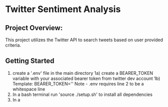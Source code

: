 # Twitter Sentiment Analysis

## Project Overview: 
This project utilizes the Twitter API to search tweets based on user provided criteria.

## Getting Started
1) create a '.env' file in the main directory
    1a) create a BEARER_TOKEN variable with your associated bearer token from twitter dev account
    1b) Template: BEARER_TOKEN=''
        Note - .env requires line 2 to be a whitespace line
2) In a bash terminal run 'source ./setup.sh' to install all dependencies
3) In a 